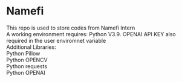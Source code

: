 # Namefi
This repo is used to store codes from Namefi Intern <br />
A working environment requires: Python V3.9. OPENAI API KEY also required in the user enviromnet variable<br />
Additional Libraries:<br />
Python Pillow<br />
Python OPENCV<br />
Python requests<br />
Python OPENAI<br />
